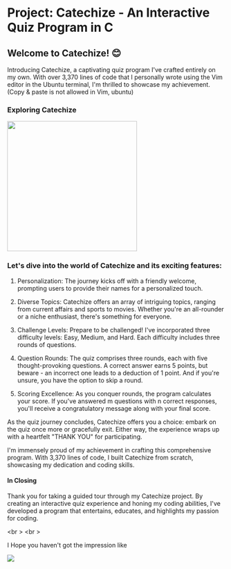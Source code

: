 # Project: Catechize - An Interactive Quiz Program in C

 <h2>Welcome to Catechize! 😊</h2>

Introducing Catechize, a captivating quiz program I've crafted entirely on my own. With over 3,370 lines of code that I personally wrote using the Vim editor in the Ubuntu terminal, I'm thrilled to showcase my achievement. (Copy & paste is not allowed in Vim, ubuntu)

<h3>Exploring Catechize</h3>

<image src="https://cdn.pixabay.com/animation/2022/07/31/20/41/20-41-56-968_512.gif" width="300px">

<h3>Let's dive into the world of Catechize and its exciting features:</h3>

1. Personalization: The journey kicks off with a friendly welcome, prompting users to provide their names for a personalized touch.

2. Diverse Topics: Catechize offers an array of intriguing topics, ranging from current affairs and sports to movies. Whether you're an all-rounder or a niche enthusiast, there's something for everyone.

3. Challenge Levels: Prepare to be challenged! I've incorporated three difficulty levels: Easy, Medium, and Hard. Each difficulty includes three rounds of questions.

4. Question Rounds: The quiz comprises three rounds, each with five thought-provoking questions. A correct answer earns 5 points, but beware - an incorrect one leads to a deduction of 1 point. And if you're unsure, you have the option to skip a round.

5. Scoring Excellence: As you conquer rounds, the program calculates your score. If you've answered m questions with n correct responses, you'll receive a congratulatory message along with your final score.

As the quiz journey concludes, Catechize offers you a choice: embark on the quiz once more or gracefully exit. Either way, the experience wraps up with a heartfelt "THANK YOU" for participating.

I'm immensely proud of my achievement in crafting this comprehensive program. With 3,370 lines of code, I built Catechize from scratch, showcasing my dedication and coding skills.

<h4>In Closing</h4>
Thank you for taking a guided tour through my Catechize project. By creating an interactive quiz experience and honing my coding abilities, I've developed a program that entertains, educates, and highlights my passion for coding.

<br \>
<br \>

I Hope you haven't got the impression like

<image src="https://1.bp.blogspot.com/-92ivWo7A0Mc/XyXzTXLgGkI/AAAAAAAAcb4/zLVqTxur4bQBi60W8hZF4L4VMFoYcWIdQCLcBGAsYHQ/s1600/ezgif.com-add-text.gif">
